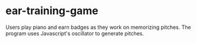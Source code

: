 # ear-training-game
Users play piano and earn badges as they work on memorizing pitches.
The program uses Javascript's oscillator to generate pitches.
